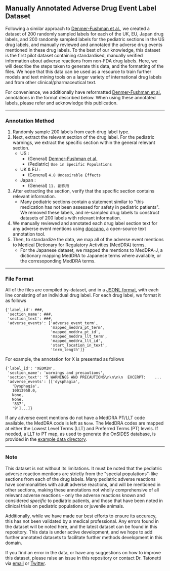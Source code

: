 ## Manually Annotated Adverse Drug Event Label Dataset

Following a similar approach to [Denmer-Fushman et al.](https://www.nature.com/articles/sdata20181), we created a dataset of 200 randomly sampled labels for each of the UK, EU, Japan drug labels, and 200 randomly sampled labels for the pediatric sections in the US drug labels, and manually reviewed and annotated the adverse drug events mentioned in these drug labels. To the best of our knowledge, this dataset is the first pilot dataset containing standardised, manually verified information about adverse reactions from non-FDA drug labels. Here, we will describe the steps taken to generate this data, and the formatting of the files. We hope that this data can be used as a resource to train further models and text mining tools on a larger variety of international drug labels and from other clinical/pharmaceutical text.

For convenience, we additionally have reformatted [Denmer-Fushman et al.](https://www.nature.com/articles/sdata20181) annotations in the format described below. When using these annotated labels, please refer and acknowledge this publication. 

----

### Annotation Method

1. Randomly sample 200 labels from each drug label type. 
2. Next, extract the relevant section of the drug label. For the pediatric warnings, we extract the specific section within the general relevant section. 
    - US : 
        - (General) [Demner-Fushman et al.](https://www.nature.com/articles/sdata20181)
        - (Pediatric) `Use in Specific Populations`
    - UK & EU : 
        - (General) `4.8 Undesirable Effects`
    - Japan : 
        - (General) `11. 副作用`
3. After extracting the section, verify that the specific section contains relevant information. 
    - Many pediatric sections contain a statement similar to "this medication has not been assessed for safety in pediatric patients". We removed these labels, and re-sampled drug labels to construct datasets of 200 labels with relevant information. 
3. We manually reviewed and annotated each drug label section text for any adverse event mentions using [doccano](https://github.com/doccano/doccano), a open-source text annotation tool. 
4. Then, to standardize the data, we map all of the adverse event mentions to Medical Dictionary for Regulatory Activities (MedDRA) terms. 
    - For the Japanese dataset, we mapped the mentions to MedDRA-J, a dictionary mapping MedDRA to Japanese terms where available, or the corresoponding MedDRA terms.

---

### File Format

All of the files are compiled by-dataset, and in a [JSONL format](https://jsonlines.org/), with each line consisting of an individual drug label. For each drug label, we format it as follows

```
{'label_id': ###, 
 'section_name': ###, 
 'section_text': ###, 
 'adverse_events': ['adverse_event_term', 
                    'mapped_meddra_pt_term',
                    'mapped_meddra_pt_id',
                    'mapped_meddra_llt_term',
                    'mapped_meddra_llt_id',
                    'start_location_in_text',
                    'term_length']}
```

For example, the annotation for X is presented as follows
```
{'label_id': 'XEOMIN',
 'section_name': 'warnings and precautions',
 'section_text': '5 WARNINGS AND PRECAUTIONS\n\n\n\n  EXCERPT:    ...
 'adverse_events': [['dysphagia',
   'Dysphagia',
   10013950.0,
   None,
   None,
   '837',
   '9']...]}
```

If any adverse event mentions do not have a MedDRA PT/LLT code available, the MedDRA code is left as `None`. The MedDRA codes are mapped at either the Lowest Level Terms (LLT) and Preferred Terms (PT) levels. If needed, a LLT to PT map, as used to generate the OnSIDES database, is provided in the [example data directory](https://github.com/tatonetti-lab/onsides/releases/download/v2.0.0/data.zip). 

---

### **Note**

This dataset is not without its limitations. It must be noted that the pediatric adverse reaction mentions are strictly from the "special populations"-like sections from each of the drug labels. Many pediatric adverse reactions have commonalities with adult adverse reactions, and will be mentioned in other sections, making these annotations not wholly comprehensive of all relevant adverse reactions - only the adverse reactions known and considered *specific* to pediatric patients, and those that have been noted in clinical trials on pediatric populations or juvenile animals. 

Additionally, while we have made our best efforts to ensure its accuracy, this has not been validated by a medical professional. Any errors found in the dataset will be noted here, and the latest dataset can be found in this repository. This data is under active development, and we hope to add further annotated datasets to facilitate further methods development in this domain.

If you find an error in the data, or have any suggestions on how to improve this dataset,  please raise an issue in this repository or contact Dr. Tatonetti via [email](https://tatonettilab.org/people/) or [Twitter](http://twitter.com/nicktatonetti).
